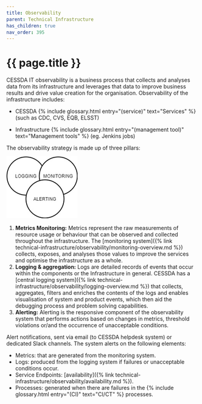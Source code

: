```yaml
---
title: Observability
parent: Technical Infrastructure
has_children: true
nav_order: 395
---
```


# {{ page.title }}

CESSDA IT observability is a business process that collects and analyses data from its infrastructure
and leverages that data to improve business results and drive value creation for the organisation.
Observability of the infrastructure includes:

- CESSDA {% include glossary.html entry="(service)" text="Services" %} (such as CDC, CVS, EQB, ELSST)

- Infrastructure {% include glossary.html entry="(management tool)" text="Management tools" %}  (eg. Jenkins jobs)

The observability strategy is made up of three pillars:

![CESSDA Observability](../../images/observability-3.jpg)

1. **Metrics Monitoring:** Metrics represent the raw measurements of resource usage or behaviour that can be
  observed and collected throughout the infrastructure.
  The [monitoring system]({% link technical-infrastructure/observability/monitoring-overview.md %}) collects, exposes,
  and analyses those values to improve the services and optimise the infrastructure as a whole.
1. **Logging & aggregation:** Logs are detailed records of events that occur within the components
  or the Infrastructure in general.
  CESSDA has a [central logging system]({% link technical-infrastructure/observability/logging-overview.md %}) that collects, aggregates,
  filters and enriches the contents of the logs and enables visualisation of system and product events,
  which then aid the debugging process and problem solving capabilities.
1. **Alerting:** Alerting is the responsive component of the observability system that performs actions based on
  changes in metrics, threshold violations or/and the occurrence of unacceptable conditions.

Alert notifications, sent via email (to CESSDA helpdesk system)  or dedicated
Slack channels. The system alerts on the following elements:

- Metrics: that are generated from the monitoring system.
- Logs: produced from the logging system if failures or unacceptable conditions occur.
- Service Endpoints: [availability]({% link technical-infrastructure/observability/availability.md %}).
- Processes: generated when there are failures in the {% include glossary.html entry="(CI)" text="CI/CT" %} processes.

